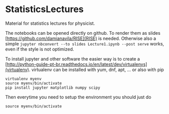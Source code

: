 # StatisticsLectures
Material for statistics lectures for physicist.

The notebooks can be opened directly on github. To render them as slides [https://github.com/damianavila/RISE](RISE) is needed. Otherwise also a simple `jupyter nbconvert --to slides Lecture1.ipynb --post serve` works, even if the style is not optimized.

To install jupyter and other software the easier way is to create a [http://python-guide-pt-br.readthedocs.io/en/latest/dev/virtualenvs](virtualenv). virtualenv can be installed with yum, dnf, apt, ... or also with pip

    virtualenv myenv
    source myenv/bin/activate
    pip install jupyter matplotlib numpy scipy

Then everytime you need to setup the environment you should just do

    source myenv/bin/activate
